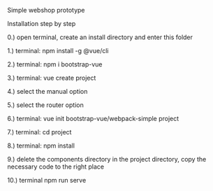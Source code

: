 Simple webshop prototype

Installation step by step

0.) open terminal, create an install directory and enter this folder

1.) terminal: npm install -g @vue/cli

2.) terminal: npm i bootstrap-vue

3.) terminal: vue create project

4.) select the manual option

5.) select the router option

6.) terminal: vue init bootstrap-vue/webpack-simple project

7.) terminal: cd project

8.) terminal: npm install

9.) delete the components directory in the project directory, copy the necessary code to the right place

10.) terminal npm run serve



